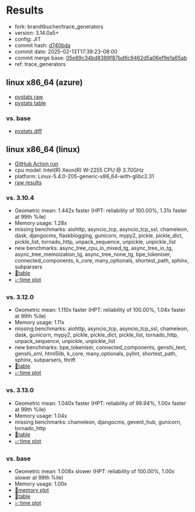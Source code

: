 # Results

- fork: brandtbucher/trace_generators
- version: 3.14.0a5+
- config: JIT
- commit hash: [d740bda](https://github.com/brandtbucher/cpython/commit/d740bda)
- commit date: 2025-02-13T17:39:23-08:00
- commit merge base: [05e89c34bd8389f87bd6c9462d5a06ef9e1a65ab](https://github.com/python/cpython/commit/05e89c34bd8389f87bd6c9462d5a06ef9e1a65ab)
- ref: trace_generators

## linux x86_64 (azure)

- [pystats raw](bm-20250213-azure-x86_64-brandtbucher-trace_generators-3.14.0a5%2B-d740bda-pystats.json)
- [pystats table](bm-20250213-azure-x86_64-brandtbucher-trace_generators-3.14.0a5%2B-d740bda-pystats.md)

### vs. base

- [pystats diff](bm-20250213-azure-x86_64-brandtbucher-trace_generators-3.14.0a5%2B-d740bda-pystats-vs-base.md)

## linux x86_64 (linux)

- [GitHub Action run](https://github.com/faster-cpython/benchmarking/actions/runs/13320916469)
- cpu model: Intel(R) Xeon(R) W-2255 CPU @ 3.70GHz
- platform: Linux-5.4.0-205-generic-x86_64-with-glibc2.31
- [raw results](bm-20250213-linux-x86_64-brandtbucher-trace_generators-3.14.0a5%2B-d740bda.json)

### vs. 3.10.4

- Geometric mean: 1.442x faster (HPT: reliability of 100.00%, 1.31x faster at 99th %ile)
- Memory usage: 1.28x
- missing benchmarks: aiohttp, asyncio_tcp, asyncio_tcp_ssl, chameleon, dask, djangocms, flaskblogging, gunicorn, mypy2, pickle, pickle_dict, pickle_list, tornado_http, unpack_sequence, unpickle, unpickle_list
- new benchmarks: async_tree_cpu_io_mixed_tg, async_tree_io_tg, async_tree_memoization_tg, async_tree_none_tg, bpe_tokeniser, connected_components, k_core, many_optionals, shortest_path, sphinx, subparsers
- [📄table](bm-20250213-linux-x86_64-brandtbucher-trace_generators-3.14.0a5%2B-d740bda-vs-3.10.4.md)
- [📈time plot](bm-20250213-linux-x86_64-brandtbucher-trace_generators-3.14.0a5%2B-d740bda-vs-3.10.4.svg)

### vs. 3.12.0

- Geometric mean: 1.110x faster (HPT: reliability of 100.00%, 1.04x faster at 99th %ile)
- Memory usage: 1.11x
- missing benchmarks: aiohttp, asyncio_tcp, asyncio_tcp_ssl, chameleon, dask, gunicorn, mypy2, pickle, pickle_dict, pickle_list, tornado_http, unpack_sequence, unpickle, unpickle_list
- new benchmarks: bpe_tokeniser, connected_components, genshi_text, genshi_xml, html5lib, k_core, many_optionals, pylint, shortest_path, sphinx, subparsers, thrift
- [📄table](bm-20250213-linux-x86_64-brandtbucher-trace_generators-3.14.0a5%2B-d740bda-vs-3.12.0.md)
- [📈time plot](bm-20250213-linux-x86_64-brandtbucher-trace_generators-3.14.0a5%2B-d740bda-vs-3.12.0.svg)

### vs. 3.13.0

- Geometric mean: 1.040x faster (HPT: reliability of 99.94%, 1.00x faster at 99th %ile)
- Memory usage: 1.04x
- missing benchmarks: chameleon, djangocms, gevent_hub, gunicorn, tornado_http
- [📄table](bm-20250213-linux-x86_64-brandtbucher-trace_generators-3.14.0a5%2B-d740bda-vs-3.13.0.md)
- [📈time plot](bm-20250213-linux-x86_64-brandtbucher-trace_generators-3.14.0a5%2B-d740bda-vs-3.13.0.svg)

### vs. base

- Geometric mean: 1.008x slower (HPT: reliability of 100.00%, 1.00x slower at 99th %ile)
- Memory usage: 1.00x
- [🧠memory plot](bm-20250213-linux-x86_64-brandtbucher-trace_generators-3.14.0a5%2B-d740bda-vs-base-mem.svg)
- [📄table](bm-20250213-linux-x86_64-brandtbucher-trace_generators-3.14.0a5%2B-d740bda-vs-base.md)
- [📈time plot](bm-20250213-linux-x86_64-brandtbucher-trace_generators-3.14.0a5%2B-d740bda-vs-base.svg)

